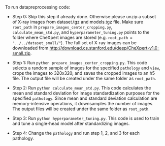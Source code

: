 To run datapreprocessing code:

* Step 0: Skip this step if already done. Otherwise please unzip a subset of X-ray images from dataset.tgz and models.tgz file. Make sure `root_path` in `prepare_images_center_cropping.py`, `calculate_mean_std.py`, and `hyperparameter_tuning.py` points to the folder where CheXpert images are stored (e.g. `root_path = "../../dataset_small/"`). The full set of X-ray images can be downloaded from http://download.cs.stanford.edu/deep/CheXpert-v1.0-small.zip.

* Step 1: Run `python prepare_images_center_cropping.py`. This code selects a random sample of images for the specified `pathology` and `view`, crops the images to 320x320, and saves the cropped images to an h5 file. The output file will be created under the same folder as `root_path`.

* Step 2: Run `python calculate_mean_std.py`. This code calculates the mean and standard deviation for image standardization purposes for the specified `pathology`. Since mean and standard deviation calculation are memory-intensive operations, it downsamples the number of images. The output files will be created under the same folder as `root_path`.

* Step 3: Run `python hyperparameter_tuning.py`. This code is used to train and tune a single-head model after standardizing images.

* Step 4: Change the `pathology` and run step 1, 2, and 3 for each pathology.

